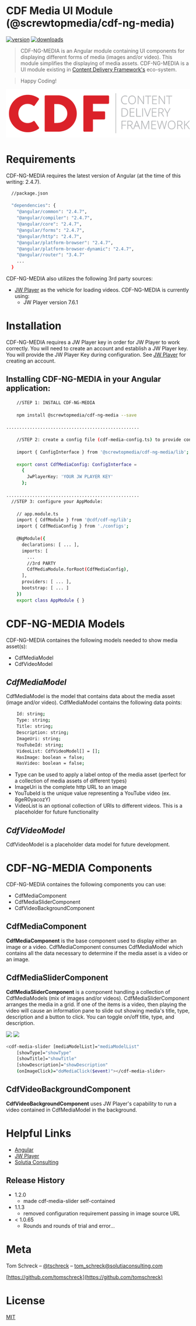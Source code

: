 # CDF Media UI Module (@screwtopmedia/cdf-ng-media)
[![version][npm-image]][npm-url]
[![downloads][downloads-image]][downloads-url]

> CDF-NG-MEDIA is an Angular module containing UI components for displaying different forms of media (images and/or video).  This module simplifies the displaying of media assets.  CDF-NG-MEDIA is a UI module existing in [Content Delivery Framework's][cdf-url] eco-system.

> Happy Coding!

![](logo-535x141.png)

# Requirements
CDF-NG-MEDIA requires the latest version of Angular (at the time of this writing: 2.4.7).
```sh
  //package.json

  "dependencies": {
    "@angular/common": "2.4.7",
    "@angular/compiler": "2.4.7",
    "@angular/core": "2.4.7",
    "@angular/forms": "2.4.7",
    "@angular/http": "2.4.7",
    "@angular/platform-browser": "2.4.7",
    "@angular/platform-browser-dynamic": "2.4.7",
    "@angular/router": "3.4.7"
	...
  }
```

CDF-NG-MEDIA also utilizes the following 3rd party sources:

* [JW Player][jwplayer-url] as the vehicle for loading videos.  CDF-NG-MEDIA is currently using:
  * JW Player version 7.6.1


# Installation
CDF-NG-MEDIA requires a JW Player key in order for JW Player to work correctly.  You will need to create an account and establish a JW Player key.  You will provide the JW Player Key during configuration.  See [JW Player][jwplayer-url] for creating an account.

## Installing CDF-NG-MEDIA in your Angular application:
```sh
    //STEP 1: INSTALL CDF-NG-MEDIA

    npm install @screwtopmedia/cdf-ng-media --save

...................................................

    //STEP 2: create a config file (cdf-media-config.ts) to provide configuration settings:

    import { ConfigInterface } from '@screwtopmedia/cdf-ng-media/lib';

    export const CdfMediaConfig: ConfigInterface =
      {
        JwPlayerKey: 'YOUR JW PLAYER KEY'
      };

...................................................
  //STEP 3: configure your AppModule:

    // app.module.ts
    import { CdfModule } from '@cdf/cdf-ng/lib';
    import { CdfMediaConfig } from './configs';

    @NgModule({
      declarations: [ ... ],
      imports: [
        ...
        //3rd PARTY
        CdfMediaModule.forRoot(CdfMediaConfig),
      ],
      providers: [ ... ],
      bootstrap: [ ... ]
    })
    export class AppModule { }

```


# CDF-NG-MEDIA Models
CDF-NG-MEDIA containes the following models needed to show media asset(s):
* CdfMediaModel
* CdfVideoModel

## *CdfMediaModel*
CdfMediaModel is the model that contains data about the media asset (image and/or video).  CdfMediaModel contains the following data points:

```sh
	Id: string;
	Type: string;
	Title: string;
	Description: string;
	ImageUri: string;
	YouTubeId: string;
	VideoList: CdfVideoModel[] = [];
	HasImage: boolean = false;
	HasVideo: boolean = false;
```
  * Type can be used to apply a label ontop of the media asset (perfect for a collection of media assets of different types)
  * ImageUri is the complete http URL to an image
  * YouTubeId is the unique value representing a YouTube video (ex. 8geR0yacozY)
  * VideoList is an optional collection of URIs to different videos.  This is a placeholder for future functionality

## *CdfVideoModel*
CdfVideoModel is a placeholder data model for future development.



# CDF-NG-MEDIA Components
CDF-NG-MEDIA containes the following components you can use:
* CdfMediaComponent
* CdfMediaSliderComponent
* CdfVideoBackgroundComponent


## **CdfMediaComponent**
**CdfMediaComponent** is the base component used to display either an image or a video.  CdfMediaComponent consumes CdfMediaModel which contains all the data necessary to determine if the media asset is a video or an image.


## **CdfMediaSliderComponent**
**CdfMediaSliderComponent** is a component handling a collection of CdfMediaModels (mix of images and/or videos).   CdfMediaSliderComponent arranges the media in a grid.  If one of the items is a video, then playing the video will cause an information pane to slide out showing media's title, type, description and a button to click.  You can toggle on/off title, type, and description.

![][cdf-ng-media-slider-url]
![][cdf-ng-media-slider-video-url]

```sh
<cdf-media-slider [mediaModelList]="mediaModelList"
    [showType]="showType"
    [showTitle]="showTitle"
    [showDescription]="showDescription"
    (onImageClick)="doMediaClick($event)"></cdf-media-slider>
```


## CdfVideoBackgroundComponent
**CdfVideoBackgroundComponent** uses JW Player's capability to run a video contained in CdfMediaModel in the background.





# Helpful Links
* [Angular](https://angular.io/)
* [JW Player][jwplayer-url]
* [Solutia Consulting](http://solutiaconsulting.com)


## Release History

* 1.2.0
  * made cdf-media-slider self-contained
* 1.1.3
  * removed configuration requirement passing in image source URL
* < 1.0.65
  * Rounds and rounds of trial and error...

# Meta

Tom Schreck – [@tschreck](https://twitter.com/tschreck) – tom_schreck@solutiaconsulting.com

[https://github.com/tomschreck](https://github.com/tomschreck)

# License

[MIT](https://opensource.org/licenses/MIT)

[npm-image]: https://img.shields.io/npm/v/@screwtopmedia/cdf-ng-media.svg?style=flat-square
[npm-url]: https://www.npmjs.com/package/@screwtopmedia/cdf-ng-media
[downloads-image]: https://img.shields.io/npm/dm/@screwtopmedia/cdf-ng-media.svg?style=flat-square
[downloads-url]: https://npm-stat.com/charts.html?package=%40screwtopmedia%2Fcdf-ng-media&from=2017-03-01
[license-image]: https://img.shields.io/npm/l/@screwtopmedia/cdf-ng-media.svg?style=flat-square
[license-url]: http://opensource.org/licenses/MIT
[jwplayer-url]:https://www.jwplayer.com/
[cdf-url]:http://cdf.cloud/

[cdf-ng-media-slider-url]:http://admin.cdf.cloud/domain-images/cdf-media-slider-grid.png
[cdf-ng-media-slider-video-url]:http://admin.cdf.cloud/domain-images/cdf-media-slider-grid-video.png
